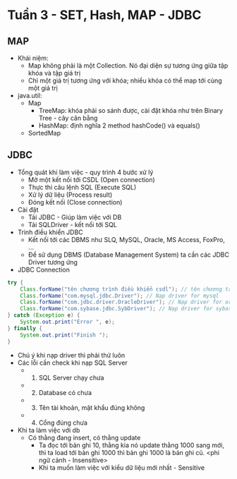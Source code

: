 # Tuần 3 - SET, Hash, MAP - JDBC

## MAP
- Khái niệm:
    - Map không phải là một Collection. Nó đại diện sự tương ứng giữa tập khóa và tập giá trị
    - Chỉ một giá trị tương ứng với khóa; nhiều khóa có thể map tới cùng một giá trị
- java.util:
    - Map
        - TreeMap: khóa phải so sánh được, cài đặt khóa như trên Binary Tree - cây cân bằng
        - HashMap: định nghĩa 2 method hashCode() và equals()
    - SortedMap
    
## JDBC

- Tổng quát khi làm việc - quy trình 4 bước xử lý
    - Mở một kết nối tới CSDL (Open connection)
    - Thực thi câu lệnh SQL (Execute SQL)
    - Xử lý dữ liệu (Process result)
    - Đóng kết nối (Close connection)
- Cài đặt
    - Tải JDBC - Giúp làm việc với DB
    - Tải SQLDriver - kết nối tới SQL
- Trình điều khiển JDBC
    - Kết nối tới các DBMS như SLQ, MySQL, Oracle, MS Access, FoxPro, ...
    - Để sử dụng DBMS (Database Management System) ta cần các JDBC Driver tương ứng
- JDBC Connection
```java
try {
    Class.forName("tên chương trình điều khiển csdl"); // tên chương trình điều khiển csdl
    Class.forName("com.mysql.jdbc.Driver"); // Nạp driver for mysql
    Class.forName("com.jdbc.driver.OracleDriver"); // Nạp driver for oracle
    Class.forName("com.sybase.jdbc.SybDriver"); // Nạp driver for sybase
} catch (Exception e) {
    System.out.print("Error ", e);
} finally {
    System.out.print("Finish ");
}
```
- Chú ý khi nạp driver thì phải thử luôn
- Các lỗi cần check khi nạp SQL Server
    - 1. SQL Server chạy chưa
    - 2. Database có chưa
    - 3. Tên tài khoản, mật khẩu đúng không
    - 4. Cổng đúng chưa
- Khi ta làm việc với db
    - Có thằng đang insert, có thằng update
        - Ta đọc tới bản ghi 10, thằng kia nó update thằng 1000 sang mới, thì ta load tới bản ghi 1000 thì bản ghi 1000 là bản ghi cũ. <phi ngữ cảnh - Insensitive>
        - Khi ta muốn làm việc với kiểu dữ liệu mới nhất - Sensitive
